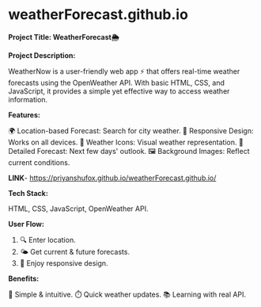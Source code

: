 # weatherForecast.github.io
**Project Title: WeatherForecast🌦️**

**Project Description:**

WeatherNow is a user-friendly web app ⚡ that offers real-time weather forecasts using the OpenWeather API. With basic HTML, CSS, and JavaScript, it provides a simple yet effective way to access weather information.

**Features:**

🌍 Location-based Forecast: Search for city weather.
📱 Responsive Design: Works on all devices.
🌈 Weather Icons: Visual weather representation.
📆 Detailed Forecast: Next few days' outlook.
🖼️ Background Images: Reflect current conditions.

**LINK**- https://priyanshufox.github.io/weatherForecast.github.io/

**Tech Stack:**

HTML, CSS, JavaScript, OpenWeather API.

**User Flow:**

1. 🔍 Enter location.
2. 🌤️ Get current & future forecasts.
3. 🌆 Enjoy responsive design.

**Benefits:**

🚀 Simple & intuitive.
⏱️ Quick weather updates.
📚 Learning with real API.
